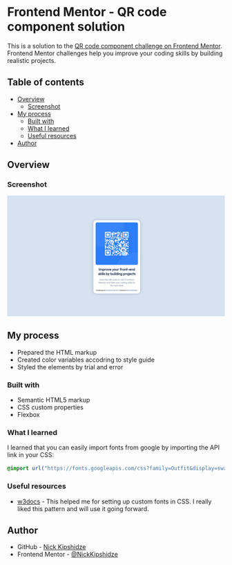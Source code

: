 # Frontend Mentor - QR code component solution

This is a solution to the [QR code component challenge on Frontend Mentor](https://www.frontendmentor.io/challenges/qr-code-component-iux_sIO_H). Frontend Mentor challenges help you improve your coding skills by building realistic projects. 

## Table of contents

- [Overview](#overview)
  - [Screenshot](#screenshot)
- [My process](#my-process)
  - [Built with](#built-with)
  - [What I learned](#what-i-learned)
  - [Useful resources](#useful-resources)
- [Author](#author)

## Overview

### Screenshot

![](./design/solution-design.jpg)

## My process
- Prepared the HTML markup
- Created color variables accodring to style guide
- Styled the elements by trial and error

### Built with

- Semantic HTML5 markup
- CSS custom properties
- Flexbox

### What I learned

I learned that you can easily import fonts from google by importing the API link in your CSS:

```css
@import url("https://fonts.googleapis.com/css?family=Outfit&display=swap");
```

### Useful resources

- [w3docs](https://www.w3docs.com/snippets/css/how-to-import-google-fonts-in-css-file.html) - This helped me for setting up custom fonts in CSS. I really liked this pattern and will use it going forward.

## Author

- GitHub - [Nick Kipshidze](https://github.com/NickKipshidze)
- Frontend Mentor - [@NickKipshidze](https://www.frontendmentor.io/profile/NickKipshidze)